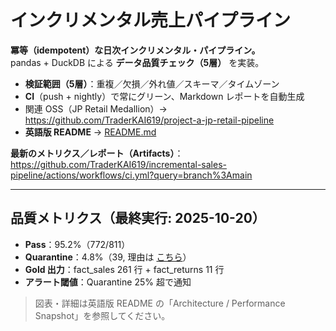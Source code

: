 # インクリメンタル売上パイプライン

**冪等（idempotent）な日次インクリメンタル・パイプライン。**  
pandas + DuckDB による **データ品質チェック（5層）** を実装。

- **検証範囲（5層）**：重複／欠損／外れ値／スキーマ／タイムゾーン
- **CI**（push + nightly）で常にグリーン、Markdown レポートを自動生成
- 関連 OSS（JP Retail Medallion）→ <https://github.com/TraderKAI619/project-a-jp-retail-pipeline>  
- **英語版 README** → [README.md](./README.md)

**最新のメトリクス／レポート（Artifacts）**：  
<https://github.com/TraderKAI619/incremental-sales-pipeline/actions/workflows/ci.yml?query=branch%3Amain>

---

## 品質メトリクス（最終実行: 2025-10-20）
- **Pass**：95.2%（772/811）  
- **Quarantine**：4.8%（39, 理由は [こちら](./data/silver/quarantine/README.md)）  
- **Gold 出力**：fact_sales 261 行 + fact_returns 11 行  
- **アラート閾値**：Quarantine 25% 超で通知

> 図表・詳細は英語版 README の「Architecture / Performance Snapshot」を参照してください。

